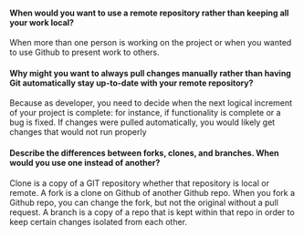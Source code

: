 #### When would you want to use a remote repository rather than keeping all your work local?

When more than one person is working on the project or when you wanted to use Github to present work to others.

#### Why might you want to always pull changes manually rather than having Git automatically stay up-to-date with your remote repository?

Because as developer, you need to decide when the next logical increment of your project is complete: for instance, if functionality is complete or a bug is fixed.  If changes were pulled automatically, you would likely get changes that would not run properly

#### Describe the differences between forks, clones, and branches. When would you use one instead of another?

Clone is a copy of a GIT repository whether that repository is local or remote. A fork is a clone on Github of another Github repo.  When you fork a Github repo, you can change the fork, but not the original without a pull request.  A branch is a copy of a repo that is kept within that repo in order to keep certain changes isolated from each other.
